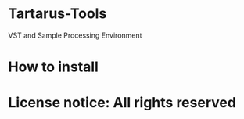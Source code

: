 # Tartarus-Tools
VST and Sample Processing Environment

# How to install



# License notice: All rights reserved
